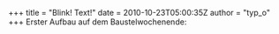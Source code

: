 +++
title = "Blink! Text!"
date = 2010-10-23T05:00:35Z
author = "typ_o"
+++
Erster Aufbau auf dem Baustelwochenende:
